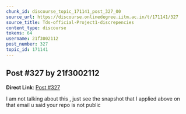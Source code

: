 ```yaml
---
chunk_id: discourse_topic_171141_post_327_00
source_url: https://discourse.onlinedegree.iitm.ac.in/t/171141/327
source_title: Tds-official-Project1-discrepencies
content_type: discourse
tokens: 64
username: 21f3002112
post_number: 327
topic_id: 171141
---
```


## Post #327 by 21f3002112

**Direct Link**: [Post #327](https://discourse.onlinedegree.iitm.ac.in/t/171141/327)

I am not talking about this , just see the snapshot that I applied above on that email u said your repo is not public
